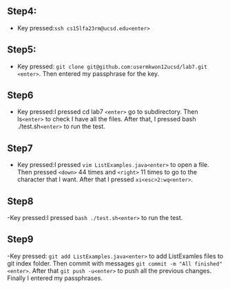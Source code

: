 ## Step4:
- Key pressed:`ssh cs15lfa23rm@ucsd.edu<enter>`
## Step5:
- Key pressed:  `git clone git@github.com:usermkwon12ucsd/lab7.git <enter>`. Then entered my passphrase for the key.
## Step6
- Key pressed:I pressed cd lab7 `<enter>` go to subdirectory. Then ls`<enter>` to check I have all the files. After that, I pressed bash ./test.sh`<enter>` to run the test.
## Step7
- Key pressed:I pressed `vim ListExamples.java<enter>` to open a file. Then pressed `<down>` 44 times and `<right>` 11 times to go to the character that I want.
  After that I pressed `xi<esc>2:wq<enter>`.
## Step8
-Key pressed:I pressed `bash ./test.sh<enter>` to run the test.
## Step9
-Key pressed: `git add ListExamples.java<enter>` to add ListExamles files to git index folder. Then commit with messages `git commit -m "All finished"<enter>`. After that `git push -u<enter>` to push all the previous changes. Finally I entered my passphrases.
